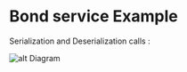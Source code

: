 Bond service Example
======

Serialization and Deserialization calls :

![alt Diagram](https://api.genmymodel.com/projects/_Pj-kgLIPEeWeOMejiT5MCw/diagrams/_Pj_LlLIPEeWeOMejiT5MCw/svg)
